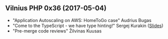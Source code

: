 ## Vilnius PHP 0x36 (2017-05-04)
* "Application Autoscaling on AWS: HomeToGo case" Audrius Bugas
* "Come to the TypeScript - we have type hinting!" Sergej Kurakin ([Slides](https://kurakin.info/files/vilniusphp/TypeScript_May_the_4th.pdf))
* "Pre-merge code reviews" Žilvinas Kuusas 

